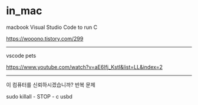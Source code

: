 # in_mac

macbook Visual Studio Code to run C

https://wooono.tistory.com/299

***

vscode pets

https://www.youtube.com/watch?v=aE6Ifj_KstI&list=LL&index=2

***

이 컴퓨터를 신뢰하시겠습니까? 반복 문제

sudo killall - STOP - c usbd

